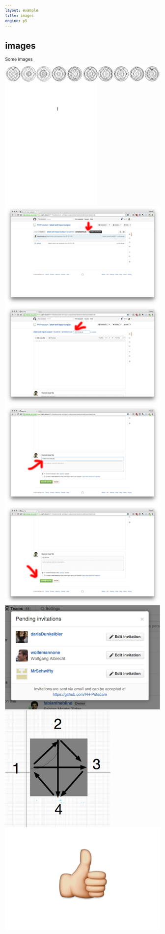 ```yaml
---
layout: example
title: images
engine: p5
---
```


# images

Some images 

![](circles.png)  
![](neighbours.gif)  
![](new-file-step-1.png)  
![](new-file-step-2.png)  
![](new-file-step-3.png)  
![](new-file-step-4.png)  
![](pending-invites-2.png)  
![](q-rec-algo-01.png)  
![](thumbs-up.png)  